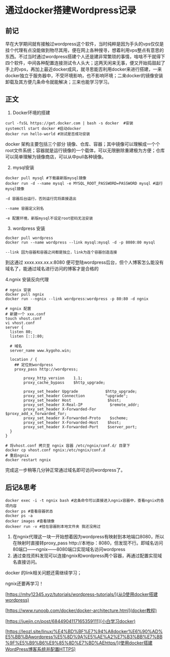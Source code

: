 # 通过docker搭建Wordpress记录

## 前记

早在大学期间就有接触过wordpress这个软件，当时纯粹是因为手头的vps仅仅是挂个代理有点没能做到物尽其用，便在网上各种搜寻，想着利用vps整点有意思的东西。不过当时通过wordpress搭建个人还是建非常繁琐的事情，啥啥不干就得下四个软件，中间各种配置连接测试令人头大；这两天闲来无事，便又开始捣鼓起了手上的vps，再加上最近docker成风，就寻思能否利用docker来进行搭建，一来docker独立于服务器中，不受环境影响，也不影响环境；二来docker的镜像安装卸载及其方便几条命令就能解决；三来也能学习学习。

## 正文

1. Docker环境的搭建

```shell
curl -fsSL https://get.docker.com | bash -s docker  #安装
systemctl start docker #启动docker
docker run hello-world #测试是否成功安装
```

docker 架构主要包括三个部分 镜像、仓库、容器；其中镜像可以理解成一个个root文件系统；容器就是运行镜像的一个载体，可以无限删除重建极为方便；仓库可以简单理解为镜像商店，可以从中pull各种镜像。

2. mysql安装

```shell
docker pull mysql #下载最新版mysql镜像
docker run -d --name mysql -e MYSQL_ROOT_PASSWORD=PASSWORD mysql #运行mysql镜像
```

`-d 容器后台运行，否则运行完将直接退出`

`--name 容器定义别名 `

`-e 配置环境，新版mysql不设定root密码无法安装`

3. wordpress 安装

``` shell
docker pull wordpress
docker run --name wordpress --link mysql:mysql -d -p 8080:80 mysql 
```

`--link 因为容器和容器之间都是独立，link为连个容器创造连接`

到这通过 xxxx.xxx.xx.x:8080 便可登陆wordpress后台，但个人博客怎么能没有域名了，能通过域名进行访问的博客才是合格的

4.ngnix 安装反向代理

```shell
# ngnix 安装
docker pull ngnix
docker run --ngnix --link wordpress:wordpress -p 80:80 -d ngnix
```

```shell
# ngnix 配置
# 新建一个 xxx.conf 
touch vhost.conf
vi vhost.conf
server {
  listen 80;
  listen [::]:80;

  # 域名
  server_name www.kygoho.win;

  location / {
    ## 定位到wordpress
    proxy_pass http://wordpress;

        proxy_http_version    1.1;
        proxy_cache_bypass    $http_upgrade;

        proxy_set_header Upgrade            $http_upgrade;
        proxy_set_header Connection         "upgrade";
        proxy_set_header Host                $host;
        proxy_set_header X-Real-IP            $remote_addr;
        proxy_set_header X-Forwarded-For    $proxy_add_x_forwarded_for;
        proxy_set_header X-Forwarded-Proto    $scheme;
        proxy_set_header X-Forwarded-Host    $host;
        proxy_set_header X-Forwarded-Port    $server_port;
  }
}

```

```shell
# 将vhost.conf 拷贝至 ngnix 容器 /etc/ngnix/conf.d/ 目录下
docker cp vhost.conf ngnix:/etc/ngnix/conf.d
# 重启ngnix
docker restart ngnix
```



完成这一步稍等几分钟正常通过域名即可访问wordpress了。

## 后记&思考

```shell
docker exec -i -t ngnix bash #这条命令可以直接进入ngnix容器中，查看ngnix的各项内容
docker ps #查看容器状态
docker ps -a 
docker images #查看镜像
dockeer run -v #挂在容器到本地文件夹 我还没用过
```

1. 在ngnix代理这一块一开始想着因为wordpress有映射到本地端口8080，所以在映射时直接转proxy_pass http://本地ip：8080，但发现不行。即域名访问80端口——ngnix——8080端口实现域名访问wordpress
2. 通过查找资料发现可以连接ngnix和wordpress两个容器，再通过配置实现域名直接访问。

docker 的link相关问题还需继续学习；

ngnix还要再学习！

[https://mhy12345.xyz/tutorials/wordpress-tutorials/](从0使用docker搭建wordpress)

[https://www.runoob.com/docker/docker-architecture.html](docker教程)

[https://juejin.cn/post/6844904117165359111](小白学习docker)

[https://leozl.site/linux/%E4%BD%BF%E7%94%A8docker%E6%90%AD%E5%BB%BAwordpress%E5%8D%9A%E5%AE%A2%E7%B3%BB%E7%BB%9F%E5%B9%B6%E9%85%8D%E7%BD%AEhttps/](使用docker搭建WordPress博客系统并配置HTTPS)





